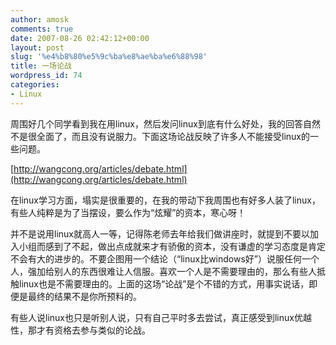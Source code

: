 ```yaml
---
author: amosk
comments: true
date: 2007-08-26 02:42:12+00:00
layout: post
slug: '%e4%b8%80%e5%9c%ba%e8%ae%ba%e6%88%98'
title: 一场论战
wordpress_id: 74
categories:
- Linux
---
```


周围好几个同学看到我在用linux，然后发问linux到底有什么好处，我的回答自然不是很全面了，而且没有说服力。下面这场论战反映了许多人不能接受linux的一些问题。

[http://wangcong.org/articles/debate.html](http://wangcong.org/articles/debate.html)

在linux学习方面，塌实是很重要的，在我的带动下我周围也有好多人装了linux，有些人纯粹是为了当摆设，要么作为“炫耀”的资本，寒心呀！

并不是说用linux就高人一等，记得陈老师去年给我们做讲座时，就提到不要以加入小组而感到了不起，做出点成就来才有骄傲的资本，没有谦虚的学习态度是肯定不会有大的进步的。不要企图用一个结论（“linux比windows好”）说服任何一个人，强加给别人的东西很难让人信服。喜欢一个人是不需要理由的，那么有些人抵触linux也是不需要理由的。上面的这场“论战”是个不错的方式，用事实说话，即便是最终的结果不是你所预料的。

有些人说linux也只是听别人说，只有自己平时多去尝试，真正感受到linux优越性，那才有资格去参与类似的论战。
